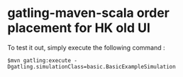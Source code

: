 gatling-maven-scala order placement for HK old UI
=========================

To test it out, simply execute the following command :

    $mvn gatling:execute -Dgatling.simulationClass=basic.BasicExampleSimulation
     

